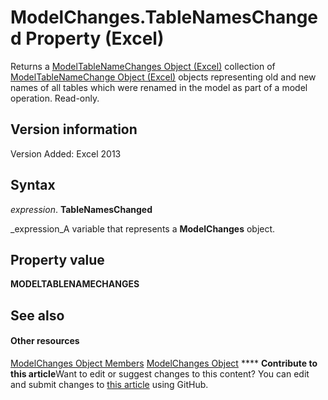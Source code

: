 
# ModelChanges.TableNamesChanged Property (Excel)

Returns a  [ModelTableNameChanges Object (Excel)](78ecf42b-7ce5-b00a-a9c1-ba3fdc5b5731.md) collection of [ModelTableNameChange Object (Excel)](f739aed8-aa89-a05d-fa84-8ae2520576fb.md) objects representing old and new names of all tables which were renamed in the model as part of a model operation. Read-only.


## Version information

Version Added: Excel 2013 


## Syntax

 _expression_. **TableNamesChanged**

 _expression_A variable that represents a  **ModelChanges** object.


## Property value

 **MODELTABLENAMECHANGES**


## See also


#### Other resources


 [ModelChanges Object Members](9ecee580-b4aa-9e89-1a6e-70ee31552ec7.md)
 [ModelChanges Object](fd2388eb-48ab-c238-2ffa-8c3f6d20fe36.md)
****   **Contribute to this article**Want to edit or suggest changes to this content? You can edit and submit changes to  [this article](https://github.com/jhershey00/VBA_Excel_Test/OpenXMLCon/articles/cd90e70c-ee3a-cdf2-2ba8-434d8bd0832f.md) using GitHub.

